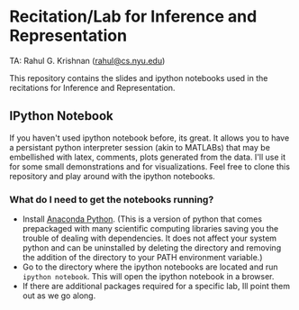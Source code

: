 # Recitation/Lab for Inference and Representation 
 
TA: Rahul G. Krishnan (rahul@cs.nyu.edu)

This repository contains the slides and ipython notebooks used in the recitations for 
Inference and Representation. 

## IPython Notebook

If you haven't used ipython notebook before, its great. It allows you to have a persistant
python interpreter session (akin to MATLABs) that may be embellished with latex, comments, plots generated from the data.
I'll use it for some small demonstrations and for visualizations. Feel free to clone this repository and play around
with the ipython notebooks.  

### What do I need to get the notebooks running?

* Install [Anaconda Python](https://www.continuum.io/downloads). (This is a version of python that comes prepackaged with many scientific 
computing libraries saving you the trouble of dealing with dependencies. It does not affect your system python and can be 
uninstalled by deleting the directory and removing the addition of the directory to your PATH environment variable.)
* Go to the directory where the ipython notebooks are located and run ``ipython notebook``. This will open the ipython notebook in a browser. 
* If there are additional packages required for a specific lab, Ill point them out as we go along. 
